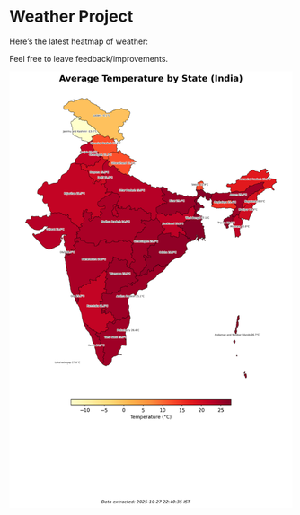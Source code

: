 # Weather Project

Here’s the latest heatmap of weather:

Feel free to leave feedback/improvements.

![India Heatmap](docs/assets/india_heatmap.png?v=FFA78E)
